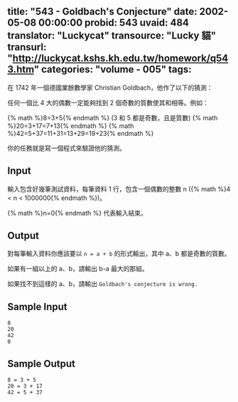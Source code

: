 title: "543 - Goldbach's Conjecture"
date: 2002-05-08 00:00:00
probid: 543
uvaid: 484
translator: "Luckycat"
transource: "Lucky 貓"
transurl: "http://luckycat.kshs.kh.edu.tw/homework/q543.htm"
categories: "volume - 005"
tags:
---

在 1742 年一個德國業餘數學家 Christian Goldbach，他作了以下的猜測：

任何一個比 4 大的偶數一定能夠找到 2 個奇數的質數使其和相等。例如：

{% math %}8=3+5{% endmath %} (3 和 5 都是奇數，且是質數)
{% math %}20=3+17=7+13{% endmath %}
{% math %}42=5+37=11+31=13+29=19+23{% endmath %}

你的任務就是寫一個程式來驗證他的猜測。

## Input ##

輸入包含好幾筆測試資料，每筆資料 1 行，包含一個偶數的整數 n ({% math %}4 < n < 1000000{% endmath %})。

{% math %}n=0{% endmath %} 代表輸入結束。

## Output ##

對每筆輸入資料你應該要以 `n = a + b` 的形式輸出，其中 a、b 都是奇數的質數。

如果有一組以上的 a、b，請輸出 b-a 最大的那組。

如果找不到這樣的 a、b，請輸出 `Goldbach's conjecture is wrong.`

## Sample Input ##

	8
	20
	42
	0

## Sample Output ##

	8 = 3 + 5
	20 = 3 + 17
	42 = 5 + 37